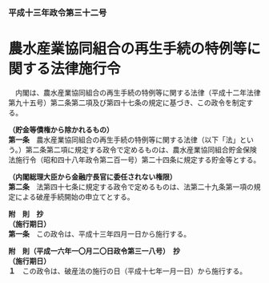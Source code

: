 ### 平成十三年政令第三十二号  
# 農水産業協同組合の再生手続の特例等に関する法律施行令  
　内閣は、農水産業協同組合の再生手続の特例等に関する法律（平成十二年法律第九十五号）第二条第二項及び第四十七条の規定に基づき、この政令を制定する。  
  
**（貯金等債権から除かれるもの）**  
**第一条**　農水産業協同組合の再生手続の特例等に関する法律（以下「法」という。）第二条第二項に規定する政令で定めるものは、農水産業協同組合貯金保険法施行令（昭和四十八年政令第二百一号）第二十四条に規定する貯金等とする。  
  
**（内閣総理大臣から金融庁長官に委任されない権限）**  
**第二条**　法第四十七条に規定する政令で定めるものは、法第二十九条第一項の規定による破産手続開始の申立てとする。  
  
**附　則　抄**  
**（施行期日）**  
**第一条**　この政令は、平成十三年四月一日から施行する。  
  
**附　則（平成一六年一〇月二〇日政令第三一八号）　抄**  
**（施行期日）**  
**１**　この政令は、破産法の施行の日（平成十七年一月一日）から施行する。  
  

